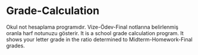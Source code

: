 # Grade-Calculation
Okul not hesaplama programıdır. Vize-Ödev-Final notlarına belirlenmiş oranla harf notunuzu gösterir. 
It is a school grade calculation program. It shows your letter grade in the ratio determined to Midterm-Homework-Final grades.
